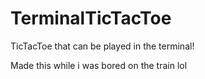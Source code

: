 # TerminalTicTacToe
TicTacToe that can be played in the terminal!

Made this while i was bored on the train lol
